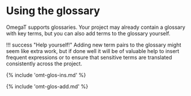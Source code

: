# Using the glossary

OmegaT supports glossaries. Your project may already contain a glossary with key terms, but you can also add terms to the glossary yourself.

!!! success "Help yourself!"
    Adding new term pairs to the glossary might seem like extra work, but if done well it will be of valuable help to insert frequent expressions or to ensure that sensitive terms are translated consistently across the project.

<!-- section: inserting glossary matches -->
{% include 'omt-glos-ins.md' %}

<!-- section: inserting glossary matches -->
{% include 'omt-glos-add.md' %}
